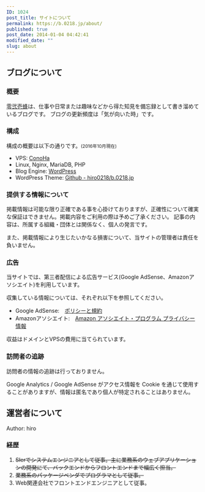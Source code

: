 ```yaml
---
ID: 1024
post_title: サイトについて
permalink: https://b.0218.jp/about/
published: true
post_date: 2014-01-04 04:42:41
modified_date: ""
slug: about
---
```

## ブログについて
### 概要
[零弐壱蜂](https://b.0218.jp/)は、仕事や日常または趣味などから得た知見を備忘録として書き溜めているブログです。
ブログの更新頻度は「気が向いた時」です。

### 構成
構成の概要は以下の通りです。<small>(2016年10月現在)</small>

* VPS: [ConoHa](https://www.conoha.jp/referral/?token=KugrtcLq609EsnhoI4ceglcddPOqCndcgpjfm5hPrwb5eEOga9E-FY1)
 * Linux, Nginx, MariaDB, PHP
* Blog Engine: [WordPress](https://ja.wordpress.org/)
 * WordPress Theme: [Github - hiro0218/b.0218.jp](https://github.com/hiro0218/b.0218.jp)


### 提供する情報について
掲載情報は可能な限り正確である事を心掛けておりますが、正確性について確実な保証はできません。掲載内容をご利用の際は予めご了承ください。
記事の内容は、所属する組織・団体とは関係なく、個人の発言です。

また、掲載情報により生じたいかなる損害について、当サイトの管理者は責任を負いません。


### 広告
当サイトでは、第三者配信による広告サービス(Google AdSense、Amazonアソシエイト)を利用しています。

収集している情報については、それぞれ以下を参照してください。

* Google AdSense:　[ポリシーと規約](https://www.google.com/intl/ja/policies/privacy/ads/)
* Amazonアソシエイト:　[Amazon アソシエイト・プログラム プライバシー情報](https://rcm-jp.amazon.co.jp/e/cm/privacy-policy.html?o=9)

収益はドメインとVPSの費用に当てられています。

### 訪問者の追跡
訪問者の情報の追跡は行っておりません。

Google Analytics / Google AdSense がアクセス情報を Cookie を通じて使用することがありますが、情報は匿名であり個人が特定されることはありません。

<!--more-->

## 運営者について
Author: hiro


### 経歴
1. <del datetime="2015-03-20T12:27:44+00:00">SIerでシステムエンジニアとして従事。主に業務系のウェブアプリケーションの開発にて、バックエンドからフロントエンドまで幅広く担当。</del>
2. <del datetime="2016-12-31T12:27:44+00:00">業務系のパッケージベンダでプログラマとして従事。</del>
3. Web関連会社でフロントエンドエンジニアとして従事。